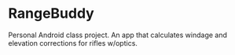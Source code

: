 # RangeBuddy

Personal Android class project. An app that calculates windage and elevation corrections for rifles w/optics.
